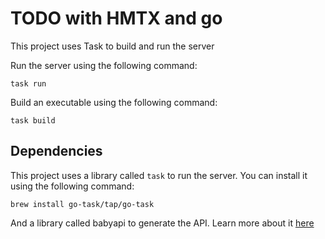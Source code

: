# TODO with HMTX and go

This project uses Task to build and run the server

Run the server using the following command:
```shell
task run
```

Build an executable using the following command:
```shell
task build
```

## Dependencies

This project uses a library called `task` to run the server. You can install it using the following command:

`brew install go-task/tap/go-task`

And a library called babyapi to generate the API. Learn more about it [here](https://github.com/calvinmclean/babyapi/tree/main)